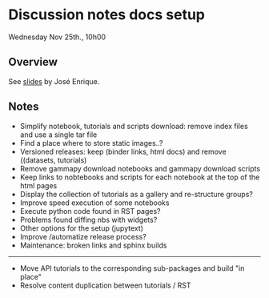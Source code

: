 # Discussion notes docs setup
Wednesday Nov 25th., 10h00

## Overview
See [slides](slides/documentation.pdf) by José Enrique.

## Notes

- Simplify notebook, tutorials and scripts download: remove index files and use a single tar file 
- Find a place where to store static images..?
- Versioned releases: keep (binder links, html docs) and remove ((datasets, tutorials)
- Remove gammapy download notebooks and gammapy download scripts
- Keep links to nobtebooks and scripts for each notebook at the top of the html pages
- Display the collection of tutorials as a gallery and re-structure groups?
- Improve speed execution of some notebooks
- Execute python code found in RST pages?
- Problems found diffing nbs with widgets?
- Other options for the setup (jupytext)
- Improve /automatize release process?
- Maintenance: broken links and sphinx builds
---
- Move API tutorials to the corresponding sub-packages and build "in place"
- Resolve content duplication between tutorials / RST 
